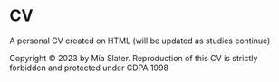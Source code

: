 # CV
A personal CV created on HTML (will be updated as studies continue)

Copyright © 2023 by Mia Slater. Reproduction of this CV is strictly forbidden and protected under CDPA 1998
